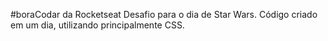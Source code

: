 #boraCodar da Rocketseat
Desafio para o dia de Star Wars.
Código criado em um dia, utilizando principalmente CSS.
